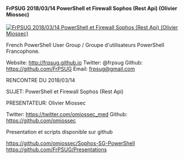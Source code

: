 ﻿#### FrPSUG 2018/03/14 PowerShell et Firewall Sophos (Rest Api) (Olivier Miossec)

[![FrPSUG 2018/03/14 PowerShell et Firewall Sophos (Rest Api) (Olivier Miossec)](https://i1.ytimg.com/vi/D1vV7NLddC4/hqdefault.jpg "FrPSUG 2018/03/14 PowerShell et Firewall Sophos (Rest Api) (Olivier Miossec)")](https://www.youtube.com/watch?v=D1vV7NLddC4)

French PowerShell User Group / Groupe d'utilisateurs PowerShell Francophone.

Website: http://frpsug.github.io
Twitter: @frpsug
Github: https://github.com/FrPSUG
Email: frpsug@gmail.com


RENCONTRE DU 2018/03/14

SUJET: PowerShell et Firewall Sophos (Rest Api)

PRESENTATEUR: Olivier Miossec

Twitter: https://twitter.com/omiossec_med
Github: https://github.com/omiossec



Presentation et scripts disponible sur github

https://github.com/omiossec/Sophos-SG-PowerShell
https://github.com/FrPSUG/Presentations


